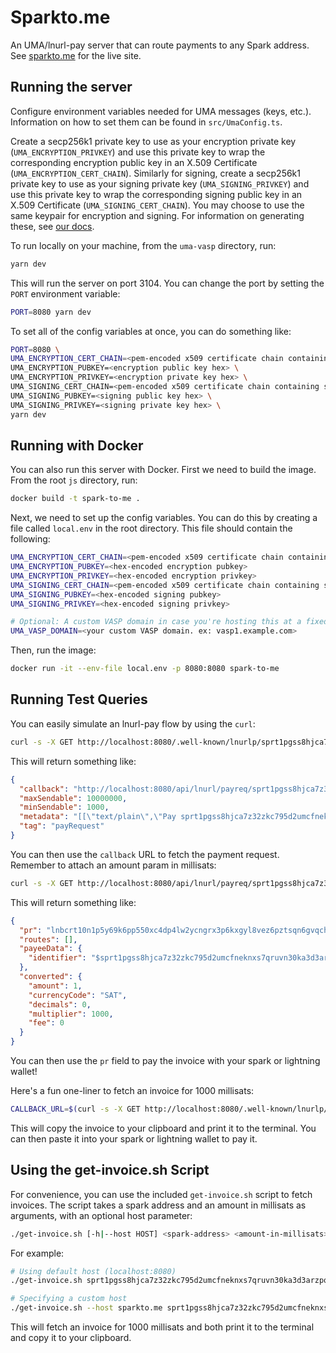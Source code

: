 # Sparkto.me

An UMA/lnurl-pay server that can route payments to any Spark address. See [sparkto.me](https://sparkto.me) for the live site.

## Running the server

Configure environment variables needed for UMA messages (keys, etc.). Information on how to set them can be found in `src/UmaConfig.ts`.

Create a secp256k1 private key to use as your encryption private key (`UMA_ENCRYPTION_PRIVKEY`) and use this private key to wrap the corresponding encryption public key in an X.509 Certificate (`UMA_ENCRYPTION_CERT_CHAIN`). Similarly for signing, create a secp256k1 private key to use as your signing private key (`UMA_SIGNING_PRIVKEY`) and use this private key to wrap the corresponding signing public key in an X.509 Certificate (`UMA_SIGNING_CERT_CHAIN`). You may choose to use the same keypair for encryption and signing. For information on generating these, see [our docs](https://docs.uma.me/uma-standard/keys-authentication-encryption).

To run locally on your machine, from the `uma-vasp` directory, run:

```bash
yarn dev
```

This will run the server on port 3104. You can change the port by setting the `PORT` environment variable:

```bash
PORT=8080 yarn dev
```

To set all of the config variables at once, you can do something like:

```bash
PORT=8080 \
UMA_ENCRYPTION_CERT_CHAIN=<pem-encoded x509 certificate chain containing encryption pubkey> \
UMA_ENCRYPTION_PUBKEY=<encryption public key hex> \
UMA_ENCRYPTION_PRIVKEY=<encryption private key hex> \
UMA_SIGNING_CERT_CHAIN=<pem-encoded x509 certificate chain containing signing pubkey> \
UMA_SIGNING_PUBKEY=<signing public key hex> \
UMA_SIGNING_PRIVKEY=<signing private key hex> \
yarn dev
```

## Running with Docker

You can also run this server with Docker. First we need to build the image. From the root `js` directory, run:

```bash
docker build -t spark-to-me .
```

Next, we need to set up the config variables. You can do this by creating a file called `local.env` in the root directory. This file should contain the following:

```bash
UMA_ENCRYPTION_CERT_CHAIN=<pem-encoded x509 certificate chain containing encryption pubkey>
UMA_ENCRYPTION_PUBKEY=<hex-encoded encryption pubkey>
UMA_ENCRYPTION_PRIVKEY=<hex-encoded encryption privkey>
UMA_SIGNING_CERT_CHAIN=<pem-encoded x509 certificate chain containing signing pubkey>
UMA_SIGNING_PUBKEY=<hex-encoded signing pubkey>
UMA_SIGNING_PRIVKEY=<hex-encoded signing privkey>

# Optional: A custom VASP domain in case you're hosting this at a fixed hostname.
UMA_VASP_DOMAIN=<your custom VASP domain. ex: vasp1.example.com>
```

Then, run the image:

```bash
docker run -it --env-file local.env -p 8080:8080 spark-to-me
```

## Running Test Queries

You can easily simulate an lnurl-pay flow by using the `curl`:

```bash
curl -s -X GET http://localhost:8080/.well-known/lnurlp/sprt1pgss8hjca7z32zkc795d2umcfneknxs7qruvn30ka3d3arzpqfva9vweqx0uhm | jq
```

This will return something like:

```json
{
  "callback": "http://localhost:8080/api/lnurl/payreq/sprt1pgss8hjca7z32zkc795d2umcfneknxs7qruvn30ka3d3arzpqfva9vweqx0uhm",
  "maxSendable": 10000000,
  "minSendable": 1000,
  "metadata": "[[\"text/plain\",\"Pay sprt1pgss8hjca7z32zkc795d2umcfneknxs7qruvn30ka3d3arzpqfva9vweqx0uhm@localhost\"],[\"text/identifier\",\"sprt1pgss8hjca7z32zkc795d2umcfneknxs7qruvn30ka3d3arzpqfva9vweqx0uhm@localhost\"]]",
  "tag": "payRequest"
}
```

You can then use the `callback` URL to fetch the payment request. Remember to attach an amount param in millisats:

```bash
curl -s -X GET http://localhost:8080/api/lnurl/payreq/sprt1pgss8hjca7z32zkc795d2umcfneknxs7qruvn30ka3d3arzpqfva9vweqx0uhm?amount=1000 | jq
```

This will return something like:

```json
{
  "pr": "lnbcrt10n1p5y69k6pp550xc4dp4lw2ycngrx3p6kxgyl8vez6pztsqn6gvqchqaezfdwv0qsp5gz0s09hz9hfxuk470lr06vlmv30q062p2gwrh6z84nr9jeh422gqxqrrssnp4qtlyk6hxw5h4hrdfdkd4nh2rv0mwyyqvdtakr3dv6m4vvsmfshvg6rzjqgp0s738klwqef7yr8yu54vv3wfuk4psv46x5laf6l6v5x4lwwahvqqqqrusum7gtyqqqqqqqqqqqqqq9qcqzpghp5j7jtvd5x8z9xznnmmd7afwn32ydd3cgp0fnwxkehtzqsux7wxrds9qyyssqymynyp8gf4k8ryc3fmaszwryz0lsuak4xxmatdpyzqt4hv5mvyl9mzfgazfr89zkt7zapjxmnzpw4tjj48ww3x6ypv4ulzj63rcu8qqquxum9c",
  "routes": [],
  "payeeData": {
    "identifier": "$sprt1pgss8hjca7z32zkc795d2umcfneknxs7qruvn30ka3d3arzpqfva9vweqx0uhm@localhost"
  },
  "converted": {
    "amount": 1,
    "currencyCode": "SAT",
    "decimals": 0,
    "multiplier": 1000,
    "fee": 0
  }
}
```

You can then use the `pr` field to pay the invoice with your spark or lightning wallet!

Here's a fun one-liner to fetch an invoice for 1000 millisats:

```bash
CALLBACK_URL=$(curl -s -X GET http://localhost:8080/.well-known/lnurlp/sprt1pgss8hjca7z32zkc795d2umcfneknxs7qruvn30ka3d3arzpqfva9vweqx0uhm | jq -r '.callback') && curl -s -X GET "${CALLBACK_URL}?amount=1000" | jq -r '.pr' | tee /dev/tty | pbcopy
```

This will copy the invoice to your clipboard and print it to the terminal. You can then paste it into your spark or lightning wallet to pay it.

## Using the get-invoice.sh Script

For convenience, you can use the included `get-invoice.sh` script to fetch invoices. The script takes a spark address and an amount in millisats as arguments, with an optional host parameter:

```bash
./get-invoice.sh [-h|--host HOST] <spark-address> <amount-in-millisats>
```

For example:

```bash
# Using default host (localhost:8080)
./get-invoice.sh sprt1pgss8hjca7z32zkc795d2umcfneknxs7qruvn30ka3d3arzpqfva9vweqx0uhm 1000

# Specifying a custom host
./get-invoice.sh --host sparkto.me sprt1pgss8hjca7z32zkc795d2umcfneknxs7qruvn30ka3d3arzpqfva9vweqx0uhm 1000
```

This will fetch an invoice for 1000 millisats and both print it to the terminal and copy it to your clipboard.
